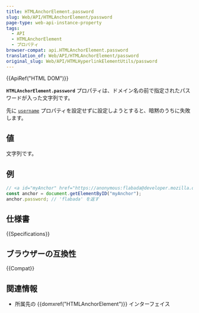 ```yaml
---
title: HTMLAnchorElement.password
slug: Web/API/HTMLAnchorElement/password
page-type: web-api-instance-property
tags:
  - API
  - HTMLAnchorElement
  - プロパティ
browser-compat: api.HTMLAnchorElement.password
translation_of: Web/API/HTMLAnchorElement/password
original_slug: Web/API/HTMLHyperlinkElementUtils/password
---
```

{{ApiRef("HTML DOM")}}

**`HTMLAnchorElement.password`** プロパティは、ドメイン名の前で指定されたパスワードが入った文字列です。

先に [`username`](/ja/docs/Web/API/HTMLAnchorElement/username) プロパティを設定せずに設定しようとすると、暗黙のうちに失敗します。

## 値

文字列です。

## 例

```js
// <a id="myAnchor" href="https://anonymous:flabada@developer.mozilla.org/en-US/HTMLAnchorElement"> 要素が文書にあったとします
const anchor = document.getElementByID("myAnchor");
anchor.password; // 'flabada' を返す
```

## 仕様書

{{Specifications}}

## ブラウザーの互換性

{{Compat}}

## 関連情報

- 所属先の {{domxref("HTMLAnchorElement")}} インターフェイス
